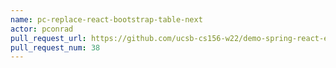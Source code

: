 ```yaml
---
name: pc-replace-react-bootstrap-table-next
actor: pconrad
pull_request_url: https://github.com/ucsb-cs156-w22/demo-spring-react-example-v2/pull/38
pull_request_num: 38
---
```

